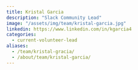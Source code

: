 ```yaml
---
title: Kristal Garcia
description: "Slack Community Lead"
image: "/assets/img/team/kristal-garcia.jpg"
linkedin: https://www.linkedin.com/in/kgarcia4
categories:
  - current-volunteer-lead
aliases:
  - /team/kristal-gracia/
  - /about/team/kristal-garcia/
---
```

